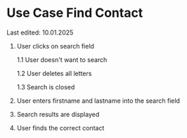 # Use Case Find Contact
Last edited: 10.01.2025
1. User clicks on search field

      1.1 User doesn't want to search

      1.2 User deletes all letters

      1.3 Search is closed

2. User enters firstname and lastname into the search field
3. Search results are displayed
4. User finds the correct contact